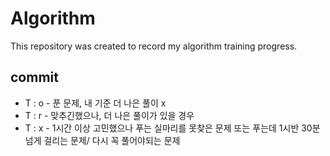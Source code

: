 # Algorithm
This repository was created to record my algorithm training progress.

## commit

+ T : o - 푼 문제, 내 기준 더 나은 풀이  x
+ T : r - 맞추긴했으나, 더 나은 풀이가 있을 경우
+ T : x - 1시간 이상 고민했으나 푸는 실마리를 못찾은 문제 또는 푸는데 1시반 30분 넘게 걸리는 문제/ 다시 꼭 풀어야되는 문제
